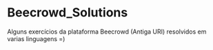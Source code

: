 # Beecrowd_Solutions

Alguns exercícios da plataforma Beecrowd (Antiga URI) resolvidos em varias linguagens =)
